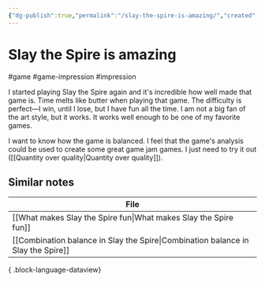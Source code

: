 ```yaml
---
{"dg-publish":true,"permalink":"/slay-the-spire-is-amazing/","created":"2024-01-29T21:42:17.898+09:00","updated":"2024-01-29T21:44:35.308+09:00"}
---
```


# Slay the Spire is amazing

#game #game-impression #impression 

I started playing Slay the Spire again and it's incredible how well made that game is. Time melts like butter when playing that game. The difficulty is perfect—I win, until I lose, but I have fun all the time. I am not a big fan of the art style, but it works. It works well enough to be one of my favorite games.

I want to know how the game is balanced. I feel that the game's analysis could be used to create some great game jam games. I just need to try it out ([[Quantity over quality\|Quantity over quality]]).

## Similar notes

| File                                                                                |
| ----------------------------------------------------------------------------------- |
| [[What makes Slay the Spire fun\|What makes Slay the Spire fun]]                 |
| [[Combination balance in Slay the Spire\|Combination balance in Slay the Spire]] |

{ .block-language-dataview}
